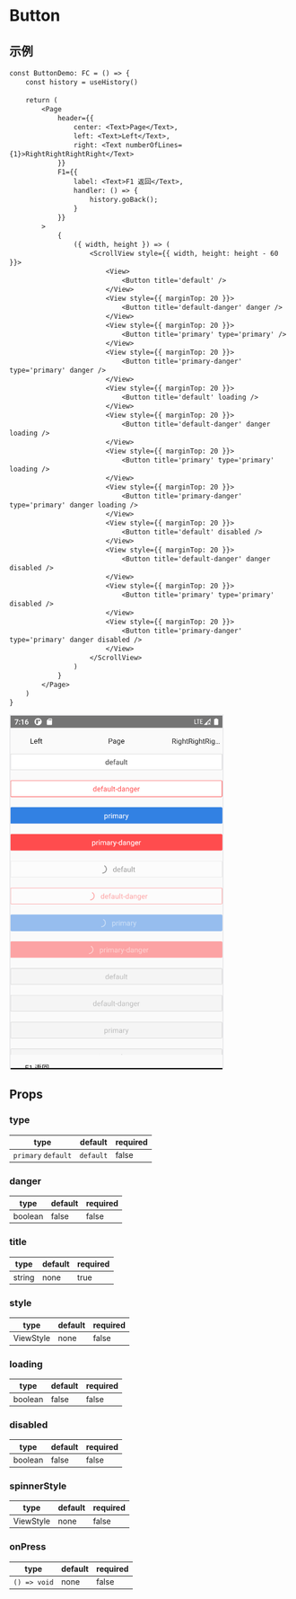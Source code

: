 # Button

## 示例
```tsx
const ButtonDemo: FC = () => {
    const history = useHistory()

    return (
        <Page
            header={{
                center: <Text>Page</Text>,
                left: <Text>Left</Text>,
                right: <Text numberOfLines={1}>RightRightRightRight</Text>
            }}
            F1={{
                label: <Text>F1 返回</Text>,
                handler: () => {
                    history.goBack();
                }
            }}
        >
            {
                ({ width, height }) => (
                    <ScrollView style={{ width, height: height - 60 }}>
                        <View>
                            <Button title='default' />
                        </View>
                        <View style={{ marginTop: 20 }}>
                            <Button title='default-danger' danger />
                        </View>
                        <View style={{ marginTop: 20 }}>
                            <Button title='primary' type='primary' />
                        </View>
                        <View style={{ marginTop: 20 }}>
                            <Button title='primary-danger' type='primary' danger />
                        </View>
                        <View style={{ marginTop: 20 }}>
                            <Button title='default' loading />
                        </View>
                        <View style={{ marginTop: 20 }}>
                            <Button title='default-danger' danger loading />
                        </View>
                        <View style={{ marginTop: 20 }}>
                            <Button title='primary' type='primary' loading />
                        </View>
                        <View style={{ marginTop: 20 }}>
                            <Button title='primary-danger' type='primary' danger loading />
                        </View>
                        <View style={{ marginTop: 20 }}>
                            <Button title='default' disabled />
                        </View>
                        <View style={{ marginTop: 20 }}>
                            <Button title='default-danger' danger disabled />
                        </View>
                        <View style={{ marginTop: 20 }}>
                            <Button title='primary' type='primary' disabled />
                        </View>
                        <View style={{ marginTop: 20 }}>
                            <Button title='primary-danger' type='primary' danger disabled />
                        </View>
                    </ScrollView>
                )
            }
        </Page>
    )
}
```
![screenShot](https://github.com/HuiWang111/rn-element/blob/main/docs/assets/button.png)

## Props
### type
| type | default | required |
| ---- | ---- | ---- |
| `primary` `default` | `default` | false |

### danger
| type | default | required |
| ---- | ---- | ---- |
| boolean | false | false |

### title
| type | default | required |
| ---- | ---- | ---- |
| string | none | true |

### style
| type | default | required |
| ---- | ---- | ---- |
| ViewStyle | none | false |

### loading
| type | default | required |
| ---- | ---- | ---- |
| boolean | false | false |

### disabled
| type | default | required |
| ---- | ---- | ---- |
| boolean | false | false |

### spinnerStyle
| type | default | required |
| ---- | ---- | ---- |
| ViewStyle | none | false |

### onPress
| type | default | required |
| ---- | ---- | ---- |
| `() => void` | none | false |